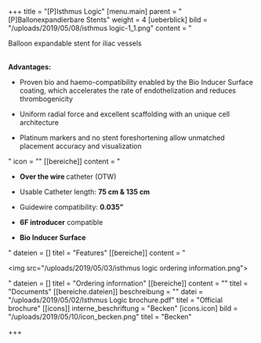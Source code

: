 +++
title = "[P]Isthmus Logic"
[menu.main]
parent = "[P]Ballonexpandierbare Stents"
weight = 4
[ueberblick]
bild = "/uploads/2019/05/08/isthmus logic-1_1.png"
content = "<p>Balloon expandable stent for iliac vessels</p><p><br><strong>Advantages:</strong></p><ul><li><p>Proven bio and haemo-compatibility enabled by the Bio Inducer Surface coating, which accelerates the rate of endothelization and reduces thrombogenicity</p></li><li><p>Uniform radial force and excellent scaffolding with an unique cell architecture</p></li><li><p>Platinum markers and no stent foreshortening allow unmatched placement accuracy and visualization</p></li></ul>"
icon = ""
[[bereiche]]
content = "<ul><li><p><strong>Over the wire </strong>catheter (OTW)</p></li><li><p>Usable Catheter length: <strong>75 cm &amp; 135 cm</strong></p></li><li><p>Guidewire compatibility: <strong>0.035”</strong></p></li><li><p><strong>6F introducer</strong> compatible</p></li><li><p><strong>Bio Inducer Surface</strong></p></li></ul>"
dateien = []
titel = "Features"
[[bereiche]]
content = "<p><img src=\"/uploads/2019/05/03/isthmus logic ordering information.png\"></p>"
dateien = []
titel = "Ordering information"
[[bereiche]]
content = ""
titel = "Documents"
[[bereiche.dateien]]
beschreibung = ""
datei = "/uploads/2019/05/02/Isthmus Logic brochure.pdf"
titel = "Official brochure"
[[icons]]
interne_beschriftung = "Becken"
[icons.icon]
bild = "/uploads/2019/05/10/icon_becken.png"
titel = "Becken"

+++
